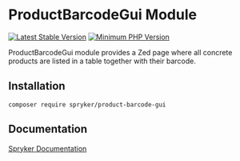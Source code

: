 # ProductBarcodeGui Module
[![Latest Stable Version](https://poser.pugx.org/spryker/product-barcode-gui/v/stable.svg)](https://packagist.org/packages/spryker/product-barcode-gui)
[![Minimum PHP Version](https://img.shields.io/badge/php-%3E%3D%207.3-8892BF.svg)](https://php.net/)

ProductBarcodeGui module provides a Zed page where all concrete products are listed in a table together with their barcode.

## Installation

```
composer require spryker/product-barcode-gui
```

## Documentation

[Spryker Documentation](https://academy.spryker.com/developing_with_spryker/module_guide/modules.html)
